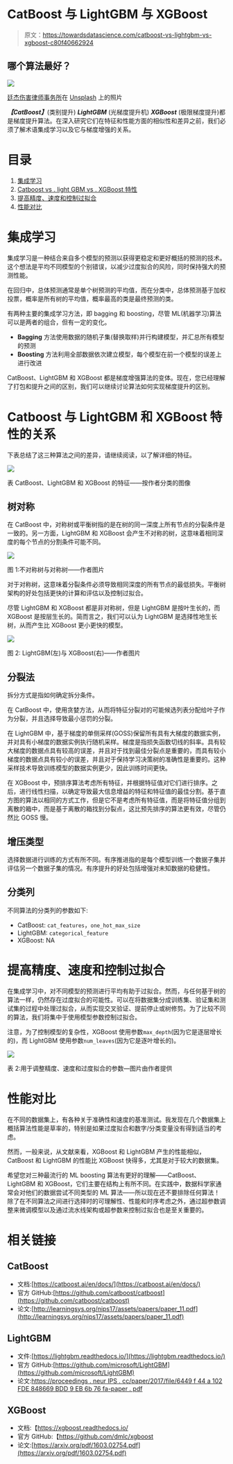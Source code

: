 # CatBoost 与 LightGBM 与 XGBoost

> 原文：<https://towardsdatascience.com/catboost-vs-lightgbm-vs-xgboost-c80f40662924>

## 哪个算法最好？

![](img/e4fa9c3e868cade63cc3de431160fe6b.png)

[廷杰伤害律师事务所](https://unsplash.com/@tingeyinjurylawfirm?utm_source=medium&utm_medium=referral)在 [Unsplash](https://unsplash.com?utm_source=medium&utm_medium=referral) 上的照片

***【CatBoost】***(类别提升) ***LightGBM*** (光梯度提升机) ***XGBoost*** (极限梯度提升)都是梯度提升算法。在深入研究它们在特征和性能方面的相似性和差异之前，我们必须了解术语集成学习以及它与梯度增强的关系。

# 目录

1.  [集成学习](https://medium.com/p/c80f40662924/#d9ec)
2.  [Catboost vs . light GBM vs . XGBoost 特性](https://medium.com/p/c80f40662924/#5d39)
3.  [提高精度、速度和控制过拟合](https://medium.com/p/c80f40662924/#72c7)
4.  [性能对比](https://medium.com/p/c80f40662924/#1801)

# 集成学习

集成学习是一种结合来自多个模型的预测以获得更稳定和更好概括的预测的技术。这个想法是平均不同模型的个别错误，以减少过度拟合的风险，同时保持强大的预测性能。

在回归中，总体预测通常是单个树预测的平均值，而在分类中，总体预测基于加权投票，概率是所有树的平均值，概率最高的类是最终预测的类。

有两种主要的集成学习方法，即 bagging 和 boosting，尽管 ML(机器学习)算法可以是两者的组合，但有一定的变化。

*   **Bagging** 方法使用数据的随机子集(替换取样)并行构建模型，并汇总所有模型的预测
*   **Boosting** 方法利用全部数据依次建立模型，每个模型在前一个模型的误差上进行改进

CatBoost、LightGBM 和 XGBoost 都是梯度增强算法的变体。现在，您已经理解了打包和提升之间的区别，我们可以继续讨论算法如何实现梯度提升的区别。

# Catboost 与 LightGBM 和 XGBoost 特性的关系

下表总结了这三种算法之间的差异，请继续阅读，以了解详细的特征。

![](img/08583c72e30546a35a0d86329c930c96.png)

表 CatBoost、LightGBM 和 XGBoost 的特征——按作者分类的图像

## 树对称

在 CatBoost 中，对称树或平衡树指的是在树的同一深度上所有节点的分裂条件是一致的。另一方面，LightGBM 和 XGBoost 会产生不对称的树，这意味着相同深度的每个节点的分割条件可能不同。

![](img/a54cb5ff58767e3989240cf5da60bdb2.png)

图 1:不对称树与对称树——作者图片

对于对称树，这意味着分裂条件必须导致相同深度的所有节点的最低损失。平衡树架构的好处包括更快的计算和评估以及控制过拟合。

尽管 LightGBM 和 XGBoost 都是非对称树，但是 LightGBM 是按叶生长的，而 XGBoost 是按层生长的。简而言之，我们可以认为 LightGBM 是选择性地生长树，从而产生比 XGBoost 更小更快的模型。

![](img/671fccca2bf4f13dbc6e4e54df54fc95.png)

图 2: LightGBM(左)与 XGBoost(右)——作者图片

## 分裂法

拆分方式是指如何确定拆分条件。

在 CatBoost 中，使用贪婪方法，从而将特征分裂对的可能候选列表分配给叶子作为分裂，并且选择导致最小惩罚的分裂。

在 LightGBM 中，基于梯度的单侧采样(GOSS)保留所有具有大梯度的数据实例，并对具有小梯度的数据实例执行随机采样。梯度是指损失函数切线的斜率。具有较大梯度的数据点具有较高的误差，并且对于找到最佳分裂点是重要的，而具有较小梯度的数据点具有较小的误差，并且对于保持学习决策树的准确性是重要的。这种采样技术导致训练模型的数据实例更少，因此训练时间更快。

在 XGBoost 中，预排序算法考虑所有特征，并根据特征值对它们进行排序。之后，进行线性扫描，以确定导致最大信息增益的特征和特征值的最佳分割。基于直方图的算法以相同的方式工作，但是它不是考虑所有特征值，而是将特征值分组到离散的箱中，而是基于离散的箱找到分裂点，这比预先排序的算法更有效，尽管仍然比 GOSS 慢。

## 增压类型

选择数据进行训练的方式有所不同。有序推进指的是每个模型训练一个数据子集并评估另一个数据子集的情况。有序提升的好处包括增强对未知数据的稳健性。

## 分类列

不同算法的分类列的参数如下:

*   CatBoost: `cat_features`，`one_hot_max_size`
*   LightGBM: `categorical_feature`
*   XGBoost: NA

# 提高精度、速度和控制过拟合

在集成学习中，对不同模型的预测进行平均有助于过拟合。然而，与任何基于树的算法一样，仍然存在过度拟合的可能性。可以在将数据集分成训练集、验证集和测试集的过程中处理过拟合，从而实现交叉验证、提前停止或树修剪。为了比较不同的算法，我们将集中于使用模型参数控制过拟合。

注意，为了控制模型的复杂性，XGBoost 使用参数`max_depth`(因为它是逐层增长的)，而 LightGBM 使用参数`num_leaves`(因为它是逐叶增长的)。

![](img/cf54f0a75ccd4e2f5884f8b702b7de7c.png)

表 2:用于调整精度、速度和过度拟合的参数—图片由作者提供

# **性能对比**

在不同的数据集上，有各种关于准确性和速度的基准测试。我发现在几个数据集上概括算法性能是草率的，特别是如果过度拟合和数字/分类变量没有得到适当的考虑。

然而，一般来说，从文献来看，XGBoost 和 LightGBM 产生的性能相似，CatBoost 和 LightGBM 的性能比 XGBoost 快得多，尤其是对于较大的数据集。

希望您对三种最流行的 ML boosting 算法有更好的理解——CatBoost、LightGBM 和 XGBoost，它们主要在结构上有所不同。在实践中，数据科学家通常会对他们的数据尝试不同类型的 ML 算法——所以现在还不要排除任何算法！除了在不同算法之间进行选择时的可理解性、性能和时序考虑之外，通过超参数调整来微调模型以及通过流水线架构或超参数来控制过拟合也是至关重要的。

# 相关链接

## **CatBoost**

*   文档:[https://catboost.ai/en/docs/](https://catboost.ai/en/docs/)
*   官方 GitHub:[https://github.com/catboost/catboost](https://github.com/catboost/catboost)
*   论文:[http://learningsys.org/nips17/assets/papers/paper_11.pdf](http://learningsys.org/nips17/assets/papers/paper_11.pdf)

## **LightGBM**

*   文件:[https://lightgbm.readthedocs.io/](https://lightgbm.readthedocs.io/)
*   官方 GitHub:[https://github.com/microsoft/LightGBM](https://github.com/microsoft/LightGBM)
*   论文:[https://proceedings . neur IPS . cc/paper/2017/file/6449 f 44 a 102 FDE 848669 BDD 9 EB 6b 76 fa-paper . pdf](https://proceedings.neurips.cc/paper/2017/file/6449f44a102fde848669bdd9eb6b76fa-Paper.pdf)

## **XGBoost**

*   文档:【https://xgboost.readthedocs.io/ 
*   官方 GitHub:【https://github.com/dmlc/xgboost 
*   论文:[https://arxiv.org/pdf/1603.02754.pdf](https://arxiv.org/pdf/1603.02754.pdf)
